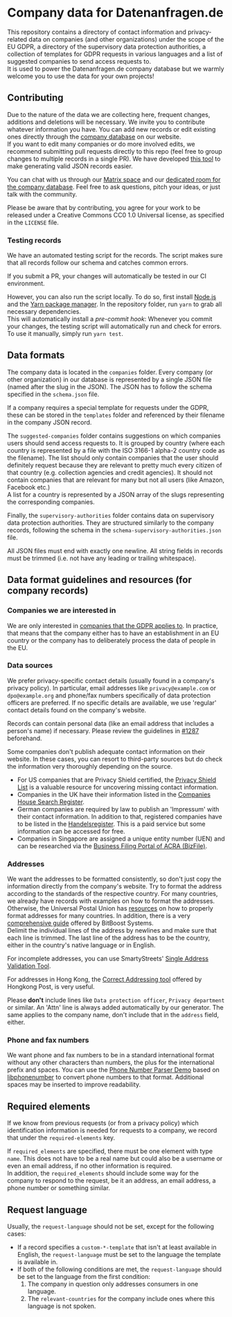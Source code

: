 # Company data for Datenanfragen.de

This repository contains a directory of contact information and privacy-related data on companies (and other organizations) under the scope of the EU GDPR, a directory of the supervisory data protection authorities, a collection of templates for GDPR requests in various languages and a list of suggested companies to send access requests to.  
It is used to power the Datenanfragen.de company database but we warmly welcome you to use the data for your own projects!

## Contributing

Due to the nature of the data we are collecting here, frequent changes, additions and deletions will be necessary. We invite you to contribute whatever information you have. You can add new records or edit existing ones directly through the [company database](https://www.datarequests.org/company/) on our website.  
If you want to edit many companies or do more involved edits, we recommend submitting pull requests directly to this repo (feel free to group changes to multiple records in a single PR). We have developed [this tool](https://company-json.netlify.com/) to make generating valid JSON records easier.

You can chat with us through our [Matrix space](https://matrix.to/#/#datenanfragen:matrix.altpeter.me) and our [dedicated room for the company database](https://matrix.to/#/#dade-company:matrix.altpeter.me). Feel free to ask questions, pitch your ideas, or just talk with the community.

Please be aware that by contributing, you agree for your work to be released under a Creative Commons CC0 1.0 Universal license, as specified in the `LICENSE` file.

### Testing records

We have an automated testing script for the records. The script makes sure that all records follow our schema and catches common errors.

If you submit a PR, your changes will automatically be tested in our CI environment.

However, you can also run the script locally. To do so, first install [Node.js](https://nodejs.org/en/download/) and the [Yarn package manager](https://yarnpkg.com/lang/en/docs/install/). In the repository folder, run `yarn` to grab all necessary dependencies.  
This will automatically install a *pre-commit hook*: Whenever you commit your changes, the testing script will automatically run and check for errors.  
To use it manually, simply run `yarn test`.

## Data formats

The company data is located in the `companies` folder. Every company (or other organization) in our database is represented by a single JSON file (named after the slug in the JSON). The JSON has to follow the schema specified in the `schema.json` file.

If a company requires a special template for requests under the GDPR, these can be stored in the `templates` folder and referenced by their filename in the company JSON record.

The `suggested-companies` folder contains suggestions on which companies users should send access requests to. It is grouped by country (where each country is represented by a file with the ISO 3166-1 alpha-2 country code as the filename). The list should only contain companies that the user should definitely request because they are relevant to pretty much every citizen of that country (e.g. collection agencies and credit agencies). It should not contain companies that are relevant for many but not all users (like Amazon, Facebook etc.)  
A list for a country is represented by a JSON array of the slugs representing the corresponding companies.

Finally, the `supervisory-authorities` folder contains data on supervisory data protection authorities. They are structured similarly to the company records, following the schema in the `schema-supervisory-authorities.json` file.

All JSON files must end with exactly one newline. All string fields in records must be trimmed (i.e. not have any leading or trailing whitespace).

## Data format guidelines and resources (for company records)

### Companies we are interested in

We are only interested in [companies that the GDPR applies to](https://www.datarequests.org/blog/gdpr-territorial-scope/). In practice, that means that the company either has to have an establishment in an EU country or the company has to deliberately process the data of people in the EU.

### Data sources

We prefer privacy-specific contact details (usually found in a company's privacy policy). In particular, email addresses like `privacy@example.com` or `dpo@example.org` and phone/fax numbers specifically of data protection officers are preferred. If no specific details are available, we use 'regular' contact details found on the company's website.

Records can contain personal data (like an email address that includes a person's name) if necessary. Please review the guidelines in [#1287](https://github.com/datenanfragen/data/issues/1287) beforehand.

Some companies don't publish adequate contact information on their website. In these cases, you can resort to third-party sources but do check the information very thoroughly depending on the source.

* For US companies that are Privacy Shield certified, the [Privacy Shield List](https://www.privacyshield.gov/list) is a valuable resource for uncovering missing contact information.
* Companies in the UK have their information listed in the [Companies House Search Register](https://beta.companieshouse.gov.uk/).
* German companies are required by law to publish an 'Impressum' with their contact information. In addition to that, registered companies have to be listed in the [Handelsregister](https://www.handelsregister.de). This is a paid service but some information can be accessed for free.
* Companies in Singapore are assigned a unique entity number (UEN) and can be researched via the [Business Filing Portal of ACRA (BizFile)](https://www.bizfile.gov.sg).

### Addresses

We want the addresses to be formatted consistently, so don't just copy the information directly from the company's website. Try to format the address according to the standards of the respective country. For many countries, we already have records with examples on how to format the addresses. Otherwise, the Universal Postal Union has [resources](http://www.upu.int/en/activities/addressing/postal-addressing-systems-in-member-countries.html) on how to properly format addresses for many countries. In addition, there is a very [comprehensive guide](https://www.bitboost.com/ref/international-address-formats.html) offered by BitBoost Systems.  
Delimit the individual lines of the address by newlines and make sure that each line is trimmed. The last line of the address has to be the country, either in the country's native language or in English.

For incomplete addresses, you can use SmartyStreets' [Single Address Validation Tool](https://smartystreets.com/products/single-address).

For addresses in Hong Kong, the [Correct Addressing tool](https://www.hongkongpost.hk/correct_addressing/index.jsp?lang=en_US) offered by Hongkong Post, is very useful.

Please **don't** include lines like `Data protection officer`, `Privacy department` or similar. An 'Attn' line is always added automatically by our generator. The same applies to the company name, don't include that in the `address` field, either.

### Phone and fax numbers

We want phone and fax numbers to be in a standard international format without any other characters than numbers, the plus for the international prefix and spaces. You can use the [Phone Number Parser Demo](https://libphonenumber.appspot.com/) based on [libphonenumber](https://github.com/googlei18n/libphonenumber/) to convert phone numbers to that format. Additional spaces may be inserted to improve readability.

## Required elements

If we know from previous requests (or from a privacy policy) which identification information is needed for requests to a company, we record that under the `required-elements` key.

If `required_elements` are specified, there must be one element with type `name`. This does not have to be a real name but could also be a username or even an email address, if no other information is required.  
In addition, the `required_elements` should include some way for the company to respond to the request, be it an address, an email address, a phone number or something similar. 

## Request language

Usually, the `request-language` should not be set, except for the following cases:

* If a record specifies a `custom-*-template` that isn't at least available in English, the `request-language` must be set to the language the template is available in.
* If both of the following conditions are met, the `request-language` should be set to the language from the first condition:
    1. The company in question only addresses consumers in one language.
    2. The `relevant-countries` for the company include ones where this language is not spoken.
